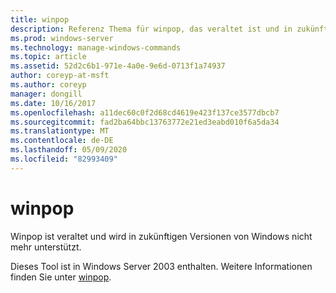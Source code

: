 ```yaml
---
title: winpop
description: Referenz Thema für winpop, das veraltet ist und in zukünftigen Versionen von Windows nicht mehr unterstützt wird.
ms.prod: windows-server
ms.technology: manage-windows-commands
ms.topic: article
ms.assetid: 52d2c6b1-971e-4a0e-9e6d-0713f1a74937
author: coreyp-at-msft
ms.author: coreyp
manager: dongill
ms.date: 10/16/2017
ms.openlocfilehash: a11dec60c0f2d68cd4619e423f137ce3577dbcb7
ms.sourcegitcommit: fad2ba64bbc13763772e21ed3eabd010f6a5da34
ms.translationtype: MT
ms.contentlocale: de-DE
ms.lasthandoff: 05/09/2020
ms.locfileid: "82993409"
---
```

# <a name="winpop"></a>winpop



Winpop ist veraltet und wird in zukünftigen Versionen von Windows nicht mehr unterstützt.

Dieses Tool ist in Windows Server 2003 enthalten. Weitere Informationen finden Sie unter [winpop](https://technet.microsoft.com/library/cc772824(v=ws.10).aspx).